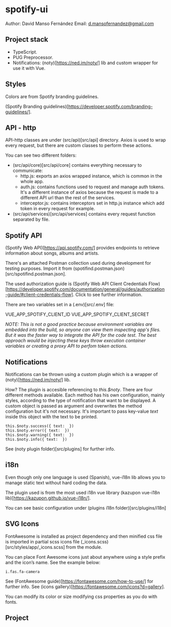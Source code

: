 # spotify-ui

Author: David Manso Fernández
Email: d.mansofernandez@gmail.com

## Project stack

- TypeScript.
- PUG Preprocessor.
- Notifications: (noty)[https://ned.im/noty/] lib and custom wrapper for use it with Vue.

## Styles

Colors are from Spotify branding guidelines.

(Spotify Branding guidelines)[https://developer.spotify.com/branding-guidelines/].

## API - http

API-http classes are under (src/api)[src/api] directory. Axios is used to wrap every request, but there are custom classes to perform these actions.

You can see two different folders:
- (src/api/core)[src/api/core] contains everything necessary to communicate:
  - http.js: exports an axios wrapped instance, which is common in the whole app.
  - auth.js: contains functions used to request and manage auth tokens. It's a different instance of axios because the request is made to a different API url than the rest of the services.
  - interceptor.js: contains interceptors set in http.js instance which add token in every request for example.
- (src/api/services)[src/api/services] contains every request function separated by file.

## Spotify API

(Spotify Web API)[https://api.spotify.com/] provides endpoints to retrieve information about songs, albums and artists.

There's an attached Postman collection used during development for testing purposes. Import it from (spotifind.postman.json)[src/spotifind.postman.json].

The used authorization guide is (Spotify Web API Client Credentials Flow)[https://developer.spotify.com/documentation/general/guides/authorization-guide/#client-credentials-flow]. Click to see further information.

There are two variables set in a (.env)[src/.env] file:

VUE_APP_SPOTIFY_CLIENT_ID
VUE_APP_SPOTIFY_CLIENT_SECRET

*NOTE: This is not a good practice because environment variables are embedded into the build, so anyone can view them inspecting app's files. But it was the faster way to integrate the API for the code test. The best approach would be injecting these keys throw execution container variables or creating a proxy API to perfom token actions.*

## Notifications

Notifications can be thrown using a custom plugin which is a wrapper of (noty)[https://ned.im/noty/] lib.

How? The plugin is accesible referencing to *this.$noty*. There are four different methods available. Each method has his
own configuration, mainly styles, according to the type of notification that want to be displayed. A custom object is passed
as argument and overwrites the method configuration but it's not necessary. It's important to pass key-value *text* inside this
object with the text to be printed.

```
this.$noty.success({ text:  })
this.$noty.error({ text:  })
this.$noty.warning({ text:  })
this.$noty.info({ text:  })
```

See (noty plugin folder)[src/plugins] for further info.

## i18n

Even though only one language is used (Spanish), vue-i18n lib allows you to manage static text without hard coding the data.

The plugin used is from the most used i18n vue library (kazupon vue-i18n lib)[https://kazupon.github.io/vue-i18n/].

You can see basic configuration under (plugins i18n folder)[src/plugins/i18n]

## SVG Icons

FontAwesome is installed as project dependency and then minified css file is imported in partial scss icons file (_icons.scss)[src/styles/app/_icons.scss] from the module.

You can place Font Awesome icons just about anywhere using a style prefix and the icon’s name. See the example below: 

```
i.fas.fa-camera
```

See (FontAwesome guide)[https://fontawesome.com/how-to-use/] for further info.
See (icons gallery)[https://fontawesome.com/icons?d=gallery].

You can modify its color or size modifying css properties as you do with fonts.

## Project
